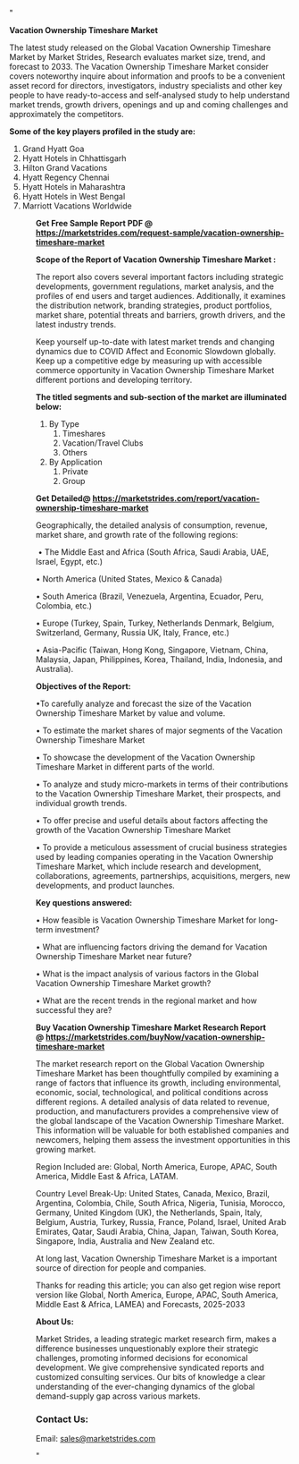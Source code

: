 "<p><strong>Vacation Ownership Timeshare Market</strong></p>
<p>The latest study released on the Global Vacation Ownership Timeshare Market by Market Strides, Research evaluates market size, trend, and forecast to 2033. The Vacation Ownership Timeshare Market consider covers noteworthy inquire about information and proofs to be a convenient asset record for directors, investigators, industry specialists and other key people to have ready-to-access and self-analysed study to help understand market trends, growth drivers, openings and up and coming challenges and approximately the competitors.</p>
<p><strong> Some of the key players profiled in the study are: </strong></p>
<p><ol><li>
Grand Hyatt Goa</li><li>Hyatt Hotels in Chhattisgarh</li><li>Hilton Grand Vacations</li><li>Hyatt Regency Chennai</li><li>Hyatt Hotels in Maharashtra</li><li>Hyatt Hotels in West Bengal</li><li>Marriott Vacations Worldwide

</li><ol></p>
<p><strong>Get Free Sample Report PDF @ <a href=https://marketstrides.com/request-sample/vacation-ownership-timeshare-market>https://marketstrides.com/request-sample/vacation-ownership-timeshare-market</a></strong></p>
<p><strong> Scope of the Report of Vacation Ownership Timeshare Market : </strong></p>
<p>The report also covers several important factors including strategic developments, government regulations, market analysis, and the profiles of end users and target audiences. Additionally, it examines the distribution network, branding strategies, product portfolios, market share, potential threats and barriers, growth drivers, and the latest industry trends.</p>
<p>Keep yourself up-to-date with latest market trends and changing dynamics due to COVID Affect and Economic Slowdown globally. Keep up a competitive edge by measuring up with accessible commerce opportunity in Vacation Ownership Timeshare Market different portions and developing territory.</p>
<p><strong> The titled segments and sub-section of the market are illuminated below: </strong></p>
<p><ol><li>By Type<ol><li>Timeshares</li><li>Vacation/Travel Clubs</li><li>Others</li></ol></li><li>By Application<ol><li>Private</li><li>Group</li></ol></li></ol></p>
<p><strong>Get Detailed@ <a href=https://marketstrides.com/report/vacation-ownership-timeshare-market>https://marketstrides.com/report/vacation-ownership-timeshare-market</a></strong></p>
<p>Geographically, the detailed analysis of consumption, revenue, market share, and growth rate of the following regions:</p>
<p>&nbsp;&bull; The Middle East and Africa (South Africa, Saudi Arabia, UAE, Israel, Egypt, etc.)</p>
<p>&bull; North America (United States, Mexico &amp; Canada)</p>
<p>&bull; South America (Brazil, Venezuela, Argentina, Ecuador, Peru, Colombia, etc.)</p>
<p>&bull; Europe (Turkey, Spain, Turkey, Netherlands Denmark, Belgium, Switzerland, Germany, Russia UK, Italy, France, etc.)</p>
<p>&bull; Asia-Pacific (Taiwan, Hong Kong, Singapore, Vietnam, China, Malaysia, Japan, Philippines, Korea, Thailand, India, Indonesia, and Australia).</p>
<p><strong>Objectives of the Report: </strong></p>
<p>&bull;To carefully analyze and forecast the size of the Vacation Ownership Timeshare Market by value and volume.</p>
<p>&bull; To estimate the market shares of major segments of the Vacation Ownership Timeshare Market</p>
<p>&bull; To showcase the development of the Vacation Ownership Timeshare Market in different parts of the world.</p>
<p>&bull; To analyze and study micro-markets in terms of their contributions to the Vacation Ownership Timeshare Market, their prospects, and individual growth trends.</p>
<p>&bull; To offer precise and useful details about factors affecting the growth of the Vacation Ownership Timeshare Market</p>
<p>&bull; To provide a meticulous assessment of crucial business strategies used by leading companies operating in the Vacation Ownership Timeshare Market, which include research and development, collaborations, agreements, partnerships, acquisitions, mergers, new developments, and product launches.</p>
<p><strong>Key questions answered: </strong></p>
<p>&bull; How feasible is Vacation Ownership Timeshare Market for long-term investment?</p>
<p>&bull; What are influencing factors driving the demand for Vacation Ownership Timeshare Market near future?</p>
<p>&bull; What is the impact analysis of various factors in the Global Vacation Ownership Timeshare Market growth?</p>
<p>&bull; What are the recent trends in the regional market and how successful they are?</p>
<p><strong>Buy Vacation Ownership Timeshare Market Research Report @&nbsp;<a href=https://marketstrides.com/buyNow/vacation-ownership-timeshare-market>https://marketstrides.com/buyNow/vacation-ownership-timeshare-market</a></strong></p>
<p>The market research report on the Global Vacation Ownership Timeshare Market has been thoughtfully compiled by examining a range of factors that influence its growth, including environmental, economic, social, technological, and political conditions across different regions. A detailed analysis of data related to revenue, production, and manufacturers provides a comprehensive view of the global landscape of the Vacation Ownership Timeshare Market. This information will be valuable for both established companies and newcomers, helping them assess the investment opportunities in this growing market.</p>
<p>Region Included are: Global, North America, Europe, APAC, South America, Middle East &amp; Africa, LATAM.</p>
<p>Country Level Break-Up: United States, Canada, Mexico, Brazil, Argentina, Colombia, Chile, South Africa, Nigeria, Tunisia, Morocco, Germany, United Kingdom (UK), the Netherlands, Spain, Italy, Belgium, Austria, Turkey, Russia, France, Poland, Israel, United Arab Emirates, Qatar, Saudi Arabia, China, Japan, Taiwan, South Korea, Singapore, India, Australia and New Zealand etc.</p>
<p>At long last, Vacation Ownership Timeshare Market is a important source of direction for people and companies.</p>
<p>Thanks for reading this article; you can also get region wise report version like Global, North America, Europe, APAC, South America, Middle East &amp; Africa, LAMEA) and Forecasts, 2025-2033</p>
<p><strong>About Us: </strong></p>
<p>Market Strides, a leading strategic market research firm, makes a difference businesses unquestionably explore their strategic challenges, promoting informed decisions for economical development. We give comprehensive syndicated reports and customized consulting services. Our bits of knowledge a clear understanding of the ever-changing dynamics of the global demand-supply gap across various markets.</p>
<h3>Contact Us:</h3>
<p>Email: <a href=mailto:sales@marketstrides.com>sales@marketstrides.com</a></p>"
